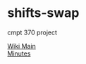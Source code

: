 shifts-swap
===========

cmpt 370 project

[Wiki Main](https://github.com/knames/shift-swap/wiki)   
[Minutes](https://github.com/knames/shift-swap/wiki/minutes)


